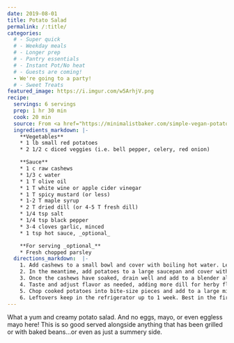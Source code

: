 ```yaml
---
date: 2019-08-01
title: Potato Salad
permalink: /:title/
categories:
  # - Super quick
  # - Weekday meals
  # - Longer prep
  # - Pantry essentials
  # - Instant Pot/No heat
  # - Guests are coming!
  - We're going to a party!
  # - Sweet Treats
featured_image: https://i.imgur.com/w5ArhjV.png
recipe:
  servings: 6 servings
  prep: 1 hr 30 min
  cook: 20 min
  source: From <a href="https://minimalistbaker.com/simple-vegan-potato-salad/">Minimalist Baker</a>
  ingredients_markdown: |-
    **Vegetables**
    * 1 lb small red potatoes
    * 2 1/2 c diced veggies (i.e. bell pepper, celery, red onion)

    **Sauce**
    * 1 c raw cashews
    * 1/3 c water
    * 1 T olive oil
    * 1 T white wine or apple cider vinegar
    * 1 T spicy mustard (or less)
    * 1-2 T maple syrup
    * 2 T dried dill (or 4-5 T fresh dill)
    * 1/4 tsp salt
    * 1/4 tsp black pepper
    * 3-4 cloves garlic, minced
    * 1 tsp hot sauce, _optional_

    **For serving _optional_**
    * Fresh chopped parsley
  directions_markdown:  |-
    1. Add cashews to a small bowl and cover with boiling hot water. Let sit uncovered for 1 hour.
    2. In the meantime, add potatoes to a large saucepan and cover with room temperature water. Bring to a boil over high heat. Then reduce to medium-high heat so the water is at a low boil. Cook for 15-20 minutes or until tender and a knife easily slides in and out. Then drain and set on a cutting board or counter to cool slightly.
    3. Once the cashews have soaked, drain well and add to a blender along with an additional 1/3 cup water. Then add oil, vinegar, spicy mustard, maple syrup, dill, salt, pepper and garlic. Blend on high, scraping down sides as needed, until texture is creamy and thick but pourable. Add more water if it has trouble blending.
    4. Taste and adjust flavor as needed, adding more dill for herby flavor, garlic for zing/bite, salt and pepper for overall flavor, maple syrup for sweetness, or vinegar for acidity. At this time, you can also add some hot sauce for added spice (optional).
    5. Chop cooked potatoes into bite-size pieces and add to a large mixing bowl along with chopped vegetables. Top with all of the sauce and stir to coat. Garnish with parsley (optional) and serve as is - slightly warm / room temperature - or cover, transfer to the refrigerator, and chill until cold - 4-6 hours or overnight.
    6. Leftovers keep in the refrigerator up to 1 week. Best in the first 72 hours.
---
```

What a yum and creamy potato salad.  And no eggs, mayo, or even eggless mayo here!  This is so good served alongside anything that has been grilled or with baked beans...or even as just a summery side.